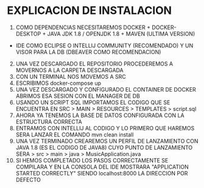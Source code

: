 # EXPLICACION DE INSTALACION

1. COMO DEPENDENCIAS NECESITAREMOS DOCKER + DOCKER-DESKTOP + JAVA JDK 1.8 / OPENJDK 1.8 + MAVEN (ULTIMA VERSION) 
+ IDE COMO ECLIPSE O INTELLIJ COMMUNITY (RECOMENDADO) Y UN VISOR PARA LA DB (DBEAVER COMO RECOMENDACION)

2. UNA VEZ DESCARGADO EL REPOSITORIO PROCEDEREMOS A MOVERNOS A LA CARPETA DESCARGADA
3. CON UN TERMINAL NOS MOVEMOS A SRC
4. ESCRIBIMOS docker-compose up
5. UNA VEZ DESCARGADO Y CONFIGURADO EL CONTAINER DE DOCKER ABRIMOS ESA SESION CON EL MANAGER DE DB
6. USANDO UN SCRIPT SQL IMPORTAMOS EL CODIGO QUE SE ENCUENTRA EN SRC > MAIN > RESOURCES > TEMPLATES > script.sql
7. AHORA YA TENEMOS LA BASE DE DATOS CONFIGURADA CON LA ESTRUCTURA CORRECTA
8. ENTRAMOS CON INTELLIJ AL CODIGO Y LO PRIMERO QUE HAREMOS SERA LANZAR EL COMANDO mvn clean install
9. UNA VEZ TERMINADO CREAREMOS UN PERFIL DE LANZAMIENTO CON JAVA 1.8 (ES EL CODIGO DE JAVA8) CUYO PUNTO DE LANZAMIENTO SERA > src > main > java > MusicApplication.java
10. SI HEMOS COMPLETADO LOS PASOS CORRECTAMENTE SE COMPILARA Y EN LA CONSOLA DEL IDE MOSTRARA "APPLICATION STARTED CORRECTLY" SIENDO localhost:8000 LA DIRECCION POR DEFECTO
